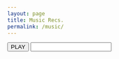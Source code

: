 ```yaml
---
layout: page
title: Music Recs.
permalink: /music/
---
```


<html>


<button id="music" onclick="testClick()">PLAY</button>
<input type="text" id="musicbox" name="musicbox"><br><br>

<br>
</html>

<script>

function testClick() 
{
    var songs = Array("Song1", "Song2", "Song3", "Song4", "Song5")
    var item = Math.floor(Math.random()*songs.length)

    document.getElementById("musicbox").value = songs[item];
}

</script>